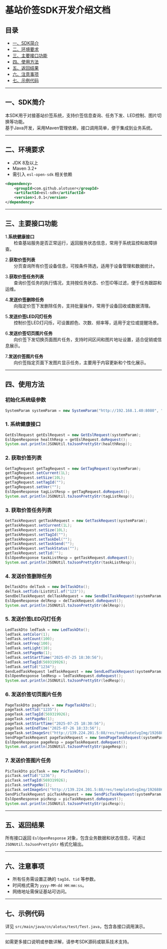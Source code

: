 # 基站价签SDK开发介绍文档

## 目录
- [一、SDK简介](#一sdk简介)
- [二、环境要求](#二环境要求)
- [三、主要接口功能](#三主要接口功能)
- [四、使用方法](#四使用方法)
- [五、返回结果](#五返回结果)
- [六、注意事项](#六注意事项)
- [七、示例代码](#七示例代码)

---

## 一、SDK简介

本SDK用于对接基站价签系统，支持价签信息查询、任务下发、LED控制、图片切换等功能。  
基于Java开发，采用Maven管理依赖，接口调用简单，便于集成到业务系统。

---

## 二、环境要求

- JDK 8及以上  
- Maven 3.2+  
- 需引入 `esl-open-sdk` 相关依赖
``` xml
<dependency>
    <groupId>com.github.alotuser</groupId>
    <artifactId>esl-sdk</artifactId>
    <version>1.0.1</version>
</dependency>
```
---

## 三、主要接口功能

1.**系统健康接口**   
 &nbsp; &nbsp; &nbsp; &nbsp;检查基站服务是否正常运行，返回服务状态信息，常用于系统监控和故障排查。

2.**获取价签列表**   
 &nbsp; &nbsp; &nbsp; &nbsp;分页查询所有价签设备信息，可按条件筛选，适用于设备管理和数据统计。

3.**获取价签任务列表**  
 &nbsp; &nbsp; &nbsp; &nbsp;查询价签任务的执行情况，支持按任务状态、价签ID等过滤，便于任务跟踪和运维。

4.**发送价签删除任务**  
 &nbsp; &nbsp; &nbsp; &nbsp;向指定价签下发删除任务，支持批量操作，常用于设备回收或数据清理。

5.**发送价签LED闪灯任务**  
 &nbsp; &nbsp; &nbsp; &nbsp;控制价签LED灯闪烁，可设置颜色、次数、频率等，适用于定位或提醒场景。

6.**发送价签切页图片任务**  
 &nbsp; &nbsp; &nbsp; &nbsp;向价签下发切换页面图片任务，支持时间区间和图片地址设置，适合促销或信息展示。

7.**发送价签图片任务**  
 &nbsp; &nbsp; &nbsp; &nbsp;向价签指定页面下发图片显示任务，主要用于内容更新和个性化展示。

---

## 四、使用方法

### 初始化系统级参数 
``` java
SystemParam systemParam = new SystemParam("http://192.168.1.40:8080", "your appId", "your appSecret");
```

### 1. 系统健康接口 
``` java
GetEslRequest getEslRequest = new GetEslRequest(systemParam);
EslOpenResponse healthResp = getEslRequest.doRequest();
System.out.println(JSONUtil.toJsonPrettyStr(healthResp));
```
###  2. 获取价签列表
``` java
GetTagRequest getTagRequest = new GetTagRequest(systemParam);
getTagRequest.setCurrent(1L);
getTagRequest.setSize(10L);
getTagRequest.setTagId("");
getTagRequest.setVer("");
EslOpenResponse tagListResp = getTagRequest.doRequest();
System.out.println(JSONUtil.toJsonPrettyStr(tagListResp));
```
### 3. 获取价签任务列表
``` java
GetTaskRequest getTaskRequest = new GetTaskRequest(systemParam);
getTaskRequest.setCurrent(1L);
getTaskRequest.setSize(10L);
getTaskRequest.setTagId("");
getTaskRequest.setTaskDel("");
getTaskRequest.setTaskSend("");
getTaskRequest.setTaskStatus("");
getTaskRequest.setTid("");
EslOpenResponse taskListResp = getTaskRequest.doRequest();
System.out.println(JSONUtil.toJsonPrettyStr(taskListResp));
```
### 4. 发送价签删除任务
``` java
DelTaskDto delTask = new DelTaskDto();
delTask.setTids(ListUtil.of("123"));
SendDelTaskRequest delTaskRequest = new SendDelTaskRequest(systemParam, delTask);
EslOpenResponse delResp = delTaskRequest.doRequest();
System.out.println(JSONUtil.toJsonPrettyStr(delResp));
```
### 5. 发送价签LED闪灯任务
``` java
LedTaskDto ledTask = new LedTaskDto();
ledTask.setColor(1);
ledTask.setCount(100);
ledTask.setFreq(100);
ledTask.setLight(10);
ledTask.setPageNo(1);
ledTask.setStartTime("2025-07-25 18:30:56");
ledTask.setTagId(569319926);
ledTask.setTid("1234");
SendLedTaskRequest ledTaskRequest = new SendLedTaskRequest(systemParam, ListUtil.of(ledTask));
EslOpenResponse ledResp = ledTaskRequest.doRequest();
System.out.println(JSONUtil.toJsonPrettyStr(ledResp));
```
### 6. 发送价签切页图片任务
``` java
PageTaskDto pageTask = new PageTaskDto();
pageTask.setTid("1235");
pageTask.setTagId(569319926);
pageTask.setPageNo(1);
pageTask.setStartTime("2025-07-25 18:30:56");
pageTask.setEndTime("2025-07-26 18:33:56");
pageTask.setImageSrc("http://139.224.201.5:88/res/templateSvgImg/1926886404438904832/1927527911135178753/20250716/cbd2a2e6f15542a09599c98ac0e243ff.png");
SendPageTaskRequest pageTaskRequest = new SendPageTaskRequest(systemParam, ListUtil.of(pageTask));
EslOpenResponse pageResp = pageTaskRequest.doRequest();
System.out.println(JSONUtil.toJsonPrettyStr(pageResp));
```
### 7. 发送价签图片任务
``` java
PicTaskDto picTask = new PicTaskDto();
picTask.setTid("1236");
picTask.setTagId(569319926);
picTask.setPageNo(1);
picTask.setImageSrc("http://139.224.201.5:88/res/templateSvgImg/1926886404438904832/1927527911135178753/20250716/cbd2a2e6f15542a09599c98ac0e243ff.png");
SendPicTaskRequest picTaskRequest = new SendPicTaskRequest(systemParam, ListUtil.of(picTask));
EslOpenResponse picResp = picTaskRequest.doRequest();
System.out.println(JSONUtil.toJsonPrettyStr(picResp));
```


---

## 五、返回结果

所有接口返回 `EslOpenResponse` 对象，包含业务数据和状态信息，可通过 `JSONUtil.toJsonPrettyStr` 格式化输出。

---

## 六、注意事项

- 所有任务需设置正确的 `tagId`、`tid` 等参数。
- 时间格式需为 `yyyy-MM-dd HH:mm:ss`。
- 网络地址需保证基站可访问。

---

## 七、示例代码

详见 `src/main/java/cn/alotus/test/Test.java`，包含各接口调用演示。

---

如需更多接口说明或参数详解，请参考SDK源码或联系技术支持。
